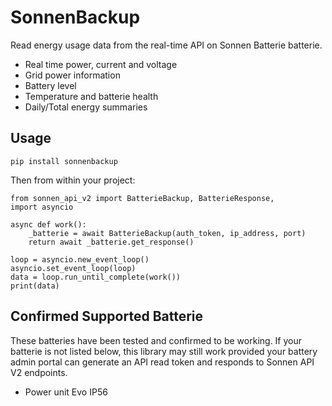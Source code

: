 # SonnenBackup

Read energy usage data from the real-time API on Sonnen Batterie batterie.

* Real time power, current and voltage
* Grid power information
* Battery level
* Temperature and batterie health
* Daily/Total energy summaries

## Usage

`pip install sonnenbackup`

Then from within your project:

```
from sonnen_api_v2 import BatterieBackup, BatterieResponse,
import asyncio

async def work():
    _batterie = await BatterieBackup(auth_token, ip_address, port)
    return await _batterie.get_response()

loop = asyncio.new_event_loop()
asyncio.set_event_loop(loop)
data = loop.run_until_complete(work())
print(data)
```

## Confirmed Supported Batterie

These batteries have been tested and confirmed to be working. If your batterie is not listed below, this library may still work provided your battery admin portal can generate an API read token and responds to Sonnen API V2 endpoints.

* Power unit Evo IP56
